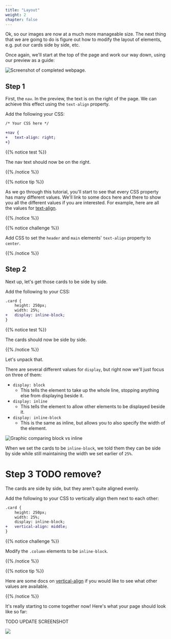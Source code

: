 ```yaml
---
title: "Layout"
weight: 2
chapter: false
---
```


Ok, so our images are now at a much more manageable size.
The next thing that we are going to do is figure out how to modify the layout of elements, e.g. put our cards side by side, etc.

Once again, we'll start at the top of the page and work our way down, using our preview as a guide:

![Screenshot of completed webpage.](../../images/animals.png)

## Step 1

First, the `nav`.
In the preview, the text is on the right of the page.
We can achieve this effect using the `text-align` property.

Add the following your CSS:

```diff
/* Your CSS here */

+nav {
+	text-align: right;
+}
```

{{% notice test %}}

The nav text should now be on the right.

{{% /notice %}}

{{% notice tip %}}

As we go through this tutorial, you'll start to see that every CSS property has many different values. We'll link to some docs here and there to show you all the different values if you are interested. For example, here are all the values for [text-align](https://developer.mozilla.org/en-US/docs/Web/CSS/text-align).

{{% /notice %}}

{{% notice challenge %}}

Add CSS to set the `header` and `main` elements' `text-align` property to `center`.

{{% /notice %}}

## Step 2

Next up, let's get those cards to be side by side.

Add the following to your CSS:

```diff
.card {
	height: 250px;
	width: 25%;
+	display: inline-block;
}
```

{{% notice test %}}

The cards should now be side by side.

{{% /notice %}}

Let's unpack that.

There are several different values for `display`, but right now we'll just focus on three of them:

- `display: block`
    - This tells the element to take up the whole line, stopping anything else from displaying beside it.
- `display: inline`
    - This tells the element to allow other elements to be displayed beside it.
- `display: inline-block`
    - This is the same as inline, but allows you to also specify the width of the element.

![Graphic comparing block vs inline](../../images/display.png)

When we set the cards to be `inline-block`, we told them they can be side by side while still maintaining the width we set earlier of `25%`.


# Step 3 TODO remove?

The cards are side by side, but they aren't quite aligned evenly.

Add the following to your CSS to vertically align them next to each other:

```diff
.card {
	height: 250px;
	width: 25%;
	display: inline-block;
+	vertical-align: middle;
}
```

{{% notice challenge %}}

Modify the `.column` elements to be `inline-block`.

{{% /notice %}}

{{% notice tip %}}

Here are some docs on [vertical-align](https://developer.mozilla.org/en-US/docs/Web/CSS/vertical-align) if you would like to see what other values are available.

{{% /notice %}}


It's really starting to come together now!
Here's what your page should look like so far:


TODO UPDATE SCREENSHOT

![](../../images/animals_layout.png)
